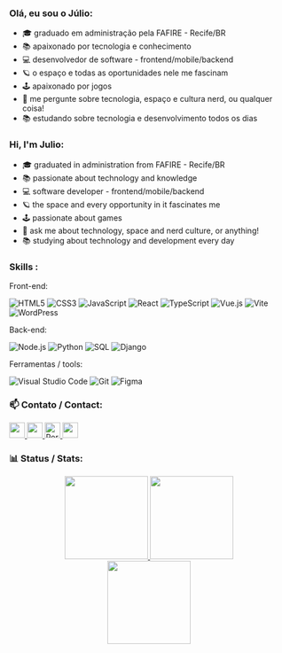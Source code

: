 ### Olá, eu sou o Júlio:

- 🎓 graduado em administração pela FAFIRE - Recife/BR
- 📚 apaixonado por tecnologia e conhecimento
- 💻 desenvolvedor de software - frontend/mobile/backend
- 🪐 o espaço e todas as oportunidades nele me fascinam
- 🕹️ apaixonado por jogos
- :speech_balloon: me pergunte sobre tecnologia, espaço e cultura nerd, ou qualquer coisa!
- 📚 estudando sobre tecnologia e desenvolvimento todos os dias

### Hi, I'm Julio:

- 🎓 graduated in administration from FAFIRE - Recife/BR
- 📚 passionate about technology and knowledge
- 💻 software developer - frontend/mobile/backend
- 🪐 the space and every opportunity in it fascinates me
- 🕹️ passionate about games
- :speech_balloon: ask me about technology, space and nerd culture, or anything!
- 📚 studying about technology and development every day

### Skills :

Front-end:

![HTML5](https://skillicons.dev/icons?i=html)
![CSS3](https://skillicons.dev/icons?i=css)
![JavaScript](https://skillicons.dev/icons?i=js)
![React](https://skillicons.dev/icons?i=react)
![TypeScript](https://skillicons.dev/icons?i=ts)
![Vue.js](https://skillicons.dev/icons?i=vue)
![Vite](https://skillicons.dev/icons?i=vite)
![WordPress](https://skillicons.dev/icons?i=wordpress)

Back-end:

![Node.js](https://skillicons.dev/icons?i=nodejs)
![Python](https://skillicons.dev/icons?i=python)
![SQL](https://skillicons.dev/icons?i=postgres)
![Django](https://skillicons.dev/icons?i=django)

Ferramentas / tools:

![Visual Studio Code](https://skillicons.dev/icons?i=vscode)
![Git](https://skillicons.dev/icons?i=git)
![Figma](https://skillicons.dev/icons?i=figma)



###  :mailbox: Contato / Contact:

<div> 
    <a href="https://www.linkedin.com/in/julio-silvestre-a13ba5158/" target="_blank">
        <img height="28em" src="https://img.shields.io/badge/LinkedIn-0077B5?style=for-the-badge&logo=linkedin&logoColor=white" target="_blank">
    </a> 
    <a href="mailto:jcss.silvestre@gmail.com">
        <img height="28em" src="https://img.shields.io/badge/-Gmail-%23333?style=for-the-badge&logo=gmail&logoColor=white" target="_blank">
    </a> 
    <a href="https://juliocsilvestre.github.io/" target="_blank">
        <img height="28em" src="https://img.shields.io/badge/Portfolio-%23000000.svg?style=for-the-badge&logo=firefox&logoColor=%23FF7139" alt="Portfolio" target="_blank">
    </a>
    <a href="https://instagram.com/_juliojcss" target="_blank">
        <img height="28em" src="https://img.shields.io/badge/-Instagram-%23E4405F?style=for-the-badge&logo=instagram&logoColor=white" target="_blank">
    </a>
</div>

###  :bar_chart: Status / Stats:
<div align="center">
  <a href="https://github.com/juliocsilvestre">
    <img height="150em" src="https://github-readme-stats.vercel.app/api?username=juliocsilvestre&show_icons=true&theme=tokyonight&include_all_commits=true&count_private=true"/>

  <img height="150em" src="https://github-readme-stats.vercel.app/api/top-langs/?username=juliocsilvestre&layout=compact&langs_count=7&theme=tokyonight"/>
</div>
    <div align="center"><img height="150em" src="https://github-readme-streak-stats.herokuapp.com?user=juliocsilvestre&theme=tokyonight&border_radius=5"/></div>

